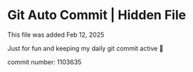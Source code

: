 # Git Auto Commit | Hidden File

This file was added Feb 12, 2025

Just for fun and keeping my daily git commit active 🤪

commit number: 1103635

